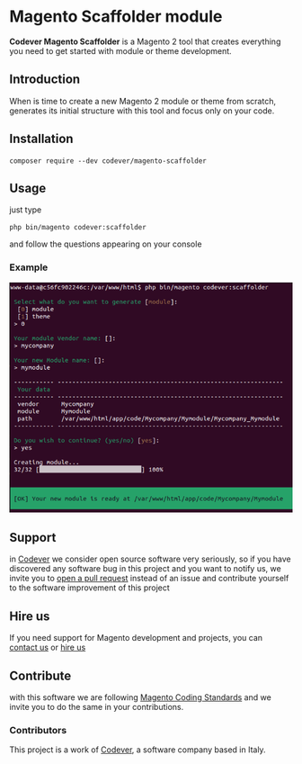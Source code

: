 # Magento Scaffolder module

**Codever Magento Scaffolder** is a Magento 2 tool that creates everything you need to get started with module or theme development.


## Introduction

When is time to create a new Magento 2 module or theme from scratch, generates its initial structure with this tool and focus only on your code.


## Installation

```
composer require --dev codever/magento-scaffolder
```


## Usage

just type 

```
php bin/magento codever:scaffolder
```

and follow the questions appearing on your console


### Example

![Codever Magento Scaffolder shell](https://github.com/codeversrl/magento-scaffolder/raw/docs/codever_magento_scaffolder_shell.png "Codever Magento Scaffolder shell")

## Support

in [Codever](https://codever.it) we consider open source software very seriously, so if you have discovered any software bug in this project and you want to notify us, we invite you to [open a pull request](https://github.com/codeversrl/magento-scaffolder/compare) instead of an issue and contribute yourself to the software improvement of this project

## Hire us

If you need support for Magento development and projects, you can [contact us](https://codever.it) or [hire us](https://codever.it)

## Contribute

with this software we are following [Magento Coding Standards](https://github.com/magento/magento-coding-standard) and we invite you to do the same in your contributions.


### Contributors

This project is a work of [Codever](https://codever.it), a software company based in Italy.

